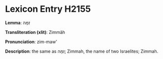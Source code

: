 # Lexicon Entry H2155

**Lemma**: זִמָּה

**Transliteration (xlit)**: Zimmâh

**Pronunciation**: zim-maw'

**Description**:
the same as זִמָּה; Zimmah, the name of two Israelites; Zimmah.
